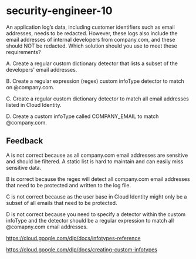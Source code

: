 # security-engineer-10

An application log’s data, including customer identifiers such as email addresses, needs to be redacted. However, these logs also include the email addresses of internal developers from company.com, and these should NOT be redacted. Which solution should you use to meet these requirements?

A. Create a regular custom dictionary detector that lists a subset of the developers' email addresses.

B. Create a regular expression (regex) custom infoType detector to match on @company.com.

C. Create a regular custom dictionary detector to match all email addresses listed in Cloud Identity.

D. Create a custom infoType called COMPANY_EMAIL to match @company.com.

## Feedback

A is not correct because as all company.com email addresses are sensitive and should be filtered. A static list is hard to maintain and can easily miss sensitive data.

B is correct because the regex will detect all company.com email addresses that need to be protected and written to the log file.

C is not correct because as the user base in Cloud Identity might only be a subset of all emails that need to be protected.

D is not correct because you need to specify a detector within the custom infoType and the detector should be a regular expression to match all @comapny.com email addresses.

https://cloud.google.com/dlp/docs/infotypes-reference

https://cloud.google.com/dlp/docs/creating-custom-infotypes